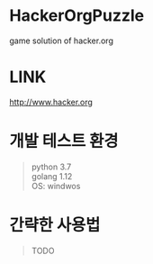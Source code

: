 # HackerOrgPuzzle
game solution of hacker.org

# LINK
http://www.hacker.org

# 개발 테스트 환경
> python 3.7  
> golang 1.12  
> OS: windwos  

# 간략한 사용법
> TODO

